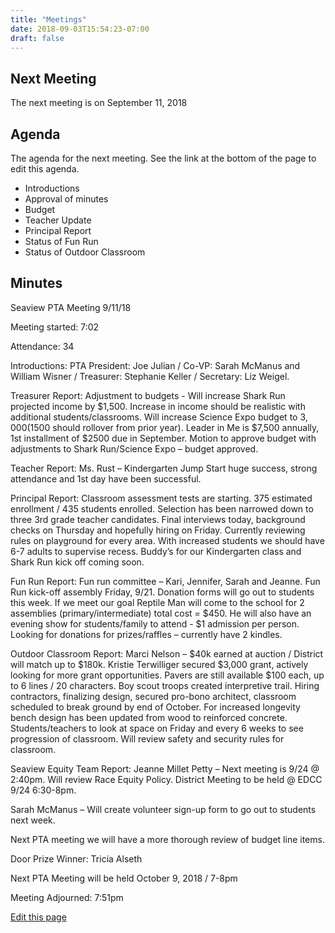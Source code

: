```yaml
---
title: "Meetings"
date: 2018-09-03T15:54:23-07:00
draft: false
---
```


## Next Meeting

The next meeting is on September 11, 2018

## Agenda

The agenda for the next meeting. See the link at the bottom of the page to edit this agenda.

- Introductions
- Approval of minutes
- Budget
- Teacher Update
- Principal Report
- Status of Fun Run
- Status of Outdoor Classroom

## Minutes

Seaview PTA Meeting 9/11/18

Meeting started: 7:02

Attendance: 34

Introductions: PTA President: Joe Julian / Co-VP: Sarah McManus and William Wisner / Treasurer: Stephanie Keller / Secretary: Liz Weigel.

Treasurer Report: Adjustment to budgets - Will increase Shark Run projected income by $1,500. Increase in income should be realistic with additional students/classrooms. Will increase Science Expo budget to $3,000 ($1500 should rollover from prior year). Leader in Me is $7,500 annually, 1st installment of $2500 due in September. Motion to approve budget with adjustments to Shark Run/Science Expo – budget approved. 

Teacher Report: Ms. Rust – Kindergarten Jump Start huge success, strong attendance and 1st day have been successful. 

Principal Report: Classroom assessment tests are starting. 375 estimated enrollment / 435 students enrolled. Selection has been narrowed down to three 3rd grade teacher candidates. Final interviews today, background checks on Thursday and hopefully hiring on Friday. Currently reviewing rules on playground for every area. With increased students we should have 6-7 adults to supervise recess. Buddy’s for our Kindergarten class and Shark Run kick off coming soon.   

Fun Run Report: Fun run committee – Kari, Jennifer, Sarah and Jeanne. Fun Run kick-off assembly Friday, 9/21. Donation forms will go out to students this week. If we meet our goal Reptile Man will come to the school for 2 assemblies (primary/intermediate) total cost = $450. He will also have an evening show for students/family to attend - $1 admission per person. Looking for donations for prizes/raffles – currently have 2 kindles. 

Outdoor Classroom Report: Marci Nelson – $40k earned at auction / District will match up to $180k. Kristie Terwilliger secured $3,000 grant, actively looking for more grant opportunities. Pavers are still available $100 each, up to 6 lines / 20 characters. Boy scout troops created interpretive trail. Hiring contractors, finalizing design, secured pro-bono architect, classroom scheduled to break ground by end of October. For increased longevity bench design has been updated from wood to reinforced concrete. Students/teachers to look at space on Friday and every 6 weeks to see progression of classroom. Will review safety and security rules for classroom.

Seaview Equity Team Report: Jeanne Millet Petty – Next meeting is 9/24 @ 2:40pm. Will review Race Equity Policy. District Meeting to be held @ EDCC 9/24 6:30-8pm. 

Sarah McManus – Will create volunteer sign-up form to go out to students next week. 

Next PTA meeting we will have a more thorough review of budget line items. 

Door Prize Winner: Tricia Alseth

Next PTA Meeting will be held October 9, 2018 / 7-8pm

Meeting Adjourned: 7:51pm


[Edit this page](https://github.com/seaviewpta/seaviewpta_com/edit/master/content/blogs/meetings.md)
